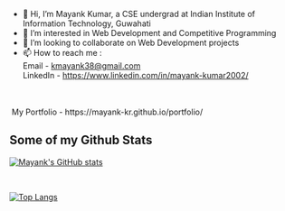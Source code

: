 - 👋 Hi, I’m Mayank Kumar, a CSE undergrad at Indian Institute of Information Technology, Guwahati
- 👀 I’m interested in Web Development and Competitive Programming
- 💞️ I’m looking to collaborate on Web Development projects
- 📫 How to reach me :
<br>Email - kmayank38@gmail.com
<br>LinkedIn - https://www.linkedin.com/in/mayank-kumar2002/
<br>
<br>&nbsp;My Portfolio - https://mayank-kr.github.io/portfolio/

## Some of my Github Stats
[![Mayank's GitHub stats](https://github-readme-stats.vercel.app/api?username=mayank-kr)](https://github.com/mayank_kr/github-readme-stats)

<br>

[![Top Langs](https://github-readme-stats.vercel.app/api/top-langs/?username=mayank-kr&langs_count=8&layout=compact)](https://github.com/mayank_kr/github-readme-stats)

<!---
mayank-kr/mayank-kr is a ✨ special ✨ repository because its `README.md` (this file) appears on your GitHub profile.
You can click the Preview link to take a look at your changes.
--->
